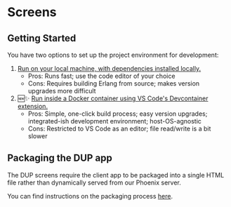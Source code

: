 # Screens

## Getting Started
You have two options to set up the project environment for development:
1. [Run on your local machine, with dependencies installed locally.](docs/local_development.md)
   - Pros: Runs fast; use the code editor of your choice
   - Cons: Requires building Erlang from source; makes version upgrades more difficult
1. :new::sparkles: [Run inside a Docker container using VS Code's Devcontainer extension.](docs/devcontainer_development.md)
   - Pros: Simple, one-click build process; easy version upgrades; integrated-ish development environment; host-OS-agnostic
   - Cons: Restricted to VS Code as an editor; file read/write is a bit slower

## Packaging the DUP app
The DUP screens require the client app to be packaged into a single HTML file rather than dynamically served from our Phoenix server.

You can find instructions on the packaging process [here](assets/src/components/dup/README.md).


